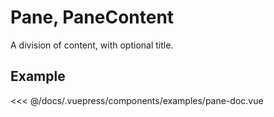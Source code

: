 # Pane, PaneContent

A division of content, with optional title.

## Example

<Demo componentName="examples-pane-doc" />

<SourceCode>
<<< @/docs/.vuepress/components/examples/pane-doc.vue
</SourceCode>
